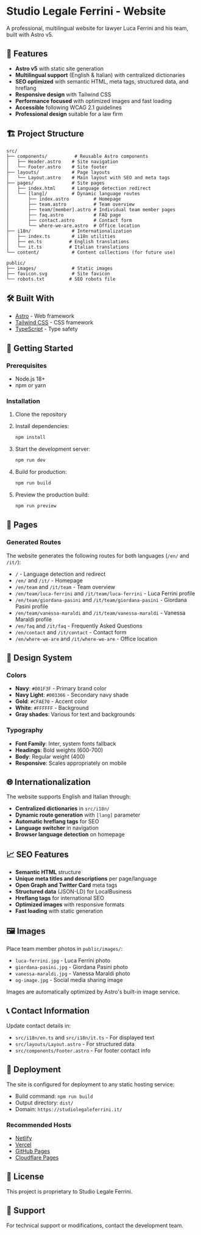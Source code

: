 # Studio Legale Ferrini - Website

A professional, multilingual website for lawyer Luca Ferrini and his team, built with Astro v5.

## 🚀 Features

- **Astro v5** with static site generation
- **Multilingual support** (English & Italian) with centralized dictionaries
- **SEO optimized** with semantic HTML, meta tags, structured data, and hreflang
- **Responsive design** with Tailwind CSS
- **Performance focused** with optimized images and fast loading
- **Accessible** following WCAG 2.1 guidelines
- **Professional design** suitable for a law firm

## 🏗️ Project Structure

```
src/
├── components/          # Reusable Astro components
│   ├── Header.astro    # Site navigation
│   └── Footer.astro    # Site footer
├── layouts/            # Page layouts
│   └── Layout.astro    # Main layout with SEO and meta tags
├── pages/              # Site pages
│   ├── index.html      # Language detection redirect
│   └── [lang]/         # Dynamic language routes
│       ├── index.astro         # Homepage
│       ├── team.astro          # Team overview
│       ├── team/[member].astro # Individual team member pages
│       ├── faq.astro           # FAQ page
│       ├── contact.astro       # Contact form
│       └── where-we-are.astro  # Office location
├── i18n/               # Internationalization
│   ├── index.ts        # i18n utilities
│   ├── en.ts          # English translations
│   └── it.ts          # Italian translations
└── content/            # Content collections (for future use)

public/
├── images/             # Static images
├── favicon.svg         # Site favicon
└── robots.txt         # SEO robots file
```

## 🛠️ Built With

- [Astro](https://astro.build/) - Web framework
- [Tailwind CSS](https://tailwindcss.com/) - CSS framework
- [TypeScript](https://www.typescriptlang.org/) - Type safety

## 🚀 Getting Started

### Prerequisites

- Node.js 18+
- npm or yarn

### Installation

1. Clone the repository
2. Install dependencies:

   ```bash
   npm install
   ```

3. Start the development server:

   ```bash
   npm run dev
   ```

4. Build for production:

   ```bash
   npm run build
   ```

5. Preview the production build:
   ```bash
   npm run preview
   ```

## 📱 Pages

### Generated Routes

The website generates the following routes for both languages (`/en/` and `/it/`):

- `/` - Language detection and redirect
- `/en/` and `/it/` - Homepage
- `/en/team` and `/it/team` - Team overview
- `/en/team/luca-ferrini` and `/it/team/luca-ferrini` - Luca Ferrini profile
- `/en/team/giordana-pasini` and `/it/team/giordana-pasini` - Giordana Pasini profile
- `/en/team/vanessa-maraldi` and `/it/team/vanessa-maraldi` - Vanessa Maraldi profile
- `/en/faq` and `/it/faq` - Frequently Asked Questions
- `/en/contact` and `/it/contact` - Contact form
- `/en/where-we-are` and `/it/where-we-are` - Office location

## 🎨 Design System

### Colors

- **Navy**: `#001F3F` - Primary brand color
- **Navy Light**: `#003366` - Secondary navy shade
- **Gold**: `#CFAE70` - Accent color
- **White**: `#FFFFFF` - Background
- **Gray shades**: Various for text and backgrounds

### Typography

- **Font Family**: Inter, system fonts fallback
- **Headings**: Bold weights (600-700)
- **Body**: Regular weight (400)
- **Responsive**: Scales appropriately on mobile

## 🌐 Internationalization

The website supports English and Italian through:

- **Centralized dictionaries** in `src/i18n/`
- **Dynamic route generation** with `[lang]` parameter
- **Automatic hreflang tags** for SEO
- **Language switcher** in navigation
- **Browser language detection** on homepage

## 📈 SEO Features

- **Semantic HTML** structure
- **Unique meta titles and descriptions** per page/language
- **Open Graph and Twitter Card** meta tags
- **Structured data** (JSON-LD) for LocalBusiness
- **Hreflang tags** for international SEO
- **Optimized images** with responsive formats
- **Fast loading** with static generation

## 🖼️ Images

Place team member photos in `public/images/`:

- `luca-ferrini.jpg` - Luca Ferrini photo
- `giordana-pasini.jpg` - Giordana Pasini photo
- `vanessa-maraldi.jpg` - Vanessa Maraldi photo
- `og-image.jpg` - Social media sharing image

Images are automatically optimized by Astro's built-in image service.

## 📞 Contact Information

Update contact details in:

- `src/i18n/en.ts` and `src/i18n/it.ts` - For displayed text
- `src/layouts/Layout.astro` - For structured data
- `src/components/Footer.astro` - For footer contact info

## 🚀 Deployment

The site is configured for deployment to any static hosting service:

- Build command: `npm run build`
- Output directory: `dist/`
- Domain: `https://studiolegaleferrini.it/`

### Recommended Hosts

- [Netlify](https://netlify.com)
- [Vercel](https://vercel.com)
- [GitHub Pages](https://pages.github.com)
- [Cloudflare Pages](https://pages.cloudflare.com)

## 📝 License

This project is proprietary to Studio Legale Ferrini.

## 🤝 Support

For technical support or modifications, contact the development team.
